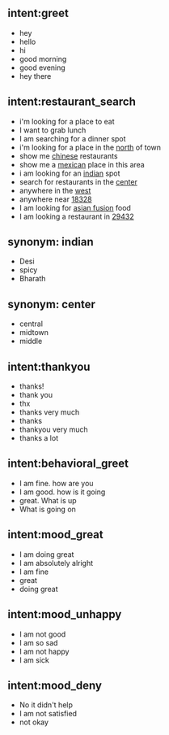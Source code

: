 ## intent:greet
- hey
- hello
- hi
- good morning
- good evening
- hey there

## intent:restaurant_search
- i'm looking for a place to eat
- I want to grab lunch
- I am searching for a dinner spot
- i'm looking for a place in the [north](location) of town
- show me [chinese](cuisine) restaurants
- show me a [mexican](cuisine) place in this area
- i am looking for an [indian](cuisine) spot
- search for restaurants in the [center](location)
- anywhere in the [west](location)
- anywhere near [18328](location)
- I am looking for [asian fusion](cuisine) food
- I am looking a restaurant in [29432](location)

## synonym: indian
- Desi
- spicy
- Bharath

## synonym: center
- central
- midtown
- middle

## intent:thankyou
- thanks!
- thank you
- thx
- thanks very much
- thanks
- thankyou very much
- thanks a lot

## intent:behavioral_greet
- I am fine. how are you
- I am good. how is it going
- great. What is up
- What is going on

## intent:mood_great
- I am doing great
- I am absolutely alright
- I am fine
- great
- doing great

## intent:mood_unhappy
- I am not good
- I am so sad
- I am not happy
- I am sick

## intent:mood_deny
- No it didn't help
- I am not satisfied
- not okay

